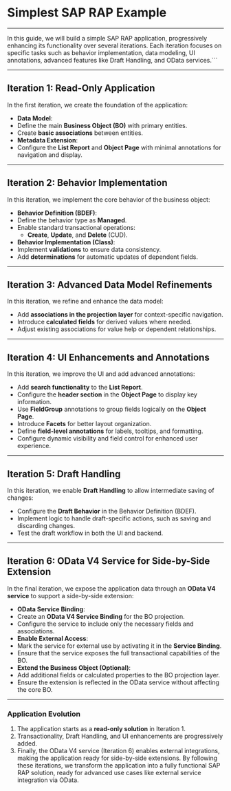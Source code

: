 # Simplest SAP RAP Example

---
In this guide, we will build a simple SAP RAP application, progressively enhancing its functionality over several iterations. Each iteration focuses on specific tasks such as behavior implementation, data modeling, UI annotations, advanced features like Draft Handling, and OData services.```

---
## Iteration 1: Read-Only Application
In the first iteration, we create the foundation of the application:
- **Data Model**:
 - Define the main **Business Object (BO)** with primary entities.
 - Create **basic associations** between entities.
- **Metadata Extension**:
 - Configure the **List Report** and **Object Page** with minimal annotations for navigation and display.
---
## Iteration 2: Behavior Implementation
In this iteration, we implement the core behavior of the business object:
- **Behavior Definition (BDEF)**:
 - Define the behavior type as **Managed**.
 - Enable standard transactional operations:
   - **Create**, **Update**, and **Delete** (CUD).
- **Behavior Implementation (Class)**:
 - Implement **validations** to ensure data consistency.
 - Add **determinations** for automatic updates of dependent fields.
---
## Iteration 3: Advanced Data Model Refinements
In this iteration, we refine and enhance the data model:
- Add **associations in the projection layer** for context-specific navigation.
- Introduce **calculated fields** for derived values where needed.
- Adjust existing associations for value help or dependent relationships.
---
## Iteration 4: UI Enhancements and Annotations
In this iteration, we improve the UI and add advanced annotations:
- Add **search functionality** to the **List Report**.
- Configure the **header section** in the **Object Page** to display key information.
- Use **FieldGroup** annotations to group fields logically on the **Object Page**.
- Introduce **Facets** for better layout organization.
- Define **field-level annotations** for labels, tooltips, and formatting.
- Configure dynamic visibility and field control for enhanced user experience.
---
## Iteration 5: Draft Handling
In this iteration, we enable **Draft Handling** to allow intermediate saving of changes:
- Configure the **Draft Behavior** in the Behavior Definition (BDEF).
- Implement logic to handle draft-specific actions, such as saving and discarding changes.
- Test the draft workflow in both the UI and backend.
---
## Iteration 6: OData V4 Service for Side-by-Side Extension
In the final iteration, we expose the application data through an **OData V4 service** to support a side-by-side extension:
- **OData Service Binding**:
 - Create an **OData V4 Service Binding** for the BO projection.
 - Configure the service to include only the necessary fields and associations.
- **Enable External Access**:
 - Mark the service for external use by activating it in the **Service Binding**.
 - Ensure that the service exposes the full transactional capabilities of the BO.
- **Extend the Business Object (Optional)**:
 - Add additional fields or calculated properties to the BO projection layer.
 - Ensure the extension is reflected in the OData service without affecting the core BO.
---
### Application Evolution
1. The application starts as a **read-only solution** in Iteration 1.
2. Transactionality, Draft Handling, and UI enhancements are progressively added.
3. Finally, the OData V4 service (Iteration 6) enables external integrations, making the application ready for side-by-side extensions.
By following these iterations, we transform the application into a fully functional SAP RAP solution, ready for advanced use cases like external service integration via OData.